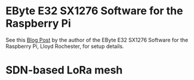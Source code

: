 # EByte E32 SX1276 Software for the Raspberry Pi

See this [Blog Post](https://lloydrochester.com/post/hardware/e32-sx1276-lora/) by the author of the EByte E32 SX1276 Software for the Raspberry Pi, Lloyd Rochester, for setup details.

# SDN-based LoRa mesh

